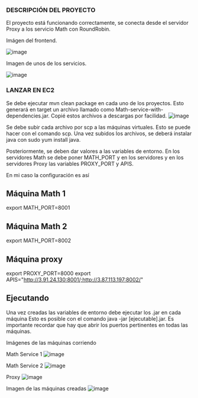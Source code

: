 ### DESCRIPCIÓN DEL PROYECTO

El proyecto está funcionando correctamente, se conecta desde el servidor Proxy a los servicio Math con RoundRobin.

Imágen del frontend.

![image](https://github.com/yorksgomez/parcial2arep/assets/23731047/145f9153-ec59-4c97-837d-1dd621426684)

Imagen de unos de los servicios.

![image](https://github.com/yorksgomez/parcial2arep/assets/23731047/2b963e59-87fa-4e3e-98da-7df163a1170c)

### LANZAR EN EC2

Se debe ejecutar mvn clean package en cada uno de los proyectos. Esto generará en target un archivo llamado como Math-service-with-dependencies.jar.
Copié estos archivos a descargas por facilidad.
![image](https://github.com/yorksgomez/parcial2arep/assets/23731047/46d591e0-38ce-4a54-8af7-297668611601)

Se debe subir cada archivo por scp a las máquinas virtuales. Esto se puede hacer con el comando scp. Una vez subidos los archivos, se deberá instalar java con sudo yum install java.

Posteriormente, se deben dar valores a las variables de entorno. En los servidores Math se debe poner MATH_PORT y en los servidores y en los servidores Proxy las variables PROXY_PORT y APIS.

En mi caso la configuración es así

## Máquina Math 1

export MATH_PORT=8001

## Máquina Math 2

export MATH_PORT=8002

## Máquina proxy

export PROXY_PORT=8000
export APIS="http://3.91.24.130:8001/;http://3.87.113.197:8002/"

## Ejecutando

Una vez creadas las variables de entorno debe ejecutar los .jar en cada máquina
Esto es posible con el comando java -jar [ejecutable].jar. Es importante recordar que hay que abrir los puertos pertinentes en todas las máquinas.

Imágenes de las máquinas corriendo

Math Service 1
![image](https://github.com/yorksgomez/parcial2arep/assets/23731047/56fe84fb-c16d-470c-b5d3-8f36b65d0fab)

Math Service 2
![image](https://github.com/yorksgomez/parcial2arep/assets/23731047/90779356-f8b4-4475-b8bd-433e119eca5c)

Proxy
![image](https://github.com/yorksgomez/parcial2arep/assets/23731047/a2321ce8-e81d-4869-94dd-8ec16b41828d)

Imagen de las máquinas creadas
![image](https://github.com/yorksgomez/parcial2arep/assets/23731047/28877cf7-c261-4c57-b1f7-1120116249c3)




